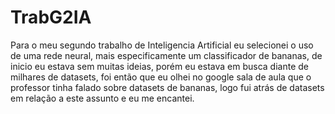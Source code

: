 # TrabG2IA


  Para o meu segundo trabalho de Inteligencia Artificial eu selecionei o uso de uma rede neural, mais especificamente um classificador de bananas, de inicio eu estava sem muitas ideias, porém eu estava em busca diante de milhares de datasets, foi então que eu olhei no google sala de aula que o professor tinha falado sobre datasets de bananas, logo fui atrás de datasets em relação a este assunto e eu me  encantei.

